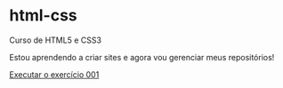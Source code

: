 # html-css
 Curso de HTML5 e CSS3

Estou aprendendo a criar sites e agora vou gerenciar meus repositórios!

<a href="https://joaovhf.github.io/html-css/exerc%C3%ADcios/ex002/index.html">Executar o exercício 001</a>